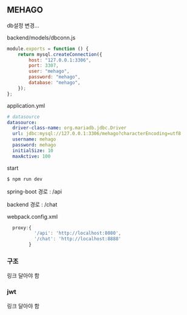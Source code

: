 ## MEHAGO

db설정 변경...

backend/models/dbconn.js

```javascript
module.exports = function () {
    return mysql.createConnection({
        host: "127.0.0.1:3306",
        port: 3307,
        user: "mehago",
        password: "mehago",
        database: "mehago",
    });
};
```

application.yml

```yml
# datasource
datasource:
  driver-class-name: org.mariadb.jdbc.Driver
  url: jdbc:mysql://127.0.0.1:3306/mehago?characterEncoding=utf8
  username: mehago
  password: mehago
  initialSize: 10
  maxActive: 100
```

start

```bash
$ npm run dev
```

spring-boot
경로 : /api

backend
경로 : /chat

webpack.config.xml

```javascript
  proxy:{
          '/api': 'http://localhost:8080',
          '/chat': 'http://localhost:8888'           
        }
```

### 구조

링크 달아야 함

### jwt

링크 달아야 함
